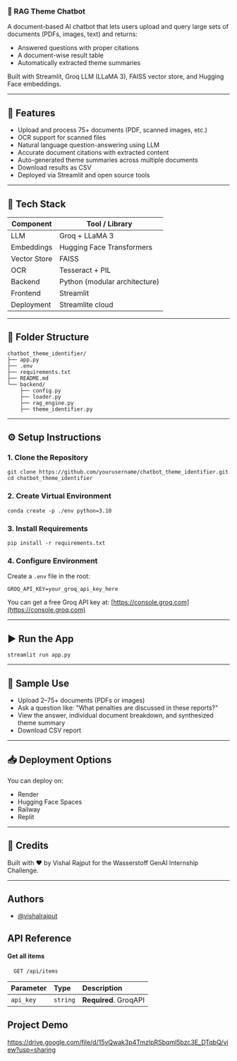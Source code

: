 ### **🧵 RAG Theme Chatbot**


A document-based AI chatbot that lets users upload and query large sets of documents (PDFs, images, text) and returns:

* Answered questions with proper citations
* A document-wise result table
* Automatically extracted theme summaries

Built with Streamlit, Groq LLM (LLaMA 3), FAISS vector store, and Hugging Face embeddings.

---

## 🚀 Features

* Upload and process 75+ documents (PDF, scanned images, etc.)
* OCR support for scanned files
* Natural language question-answering using LLM
* Accurate document citations with extracted content
* Auto-generated theme summaries across multiple documents
* Download results as CSV
* Deployed via Streamlit and open source tools

---

## 🧠 Tech Stack

| Component    | Tool / Library                |
| ------------ | ----------------------------- |
| LLM          | Groq + LLaMA 3                |
| Embeddings   | Hugging Face Transformers     |
| Vector Store | FAISS                         |
| OCR          | Tesseract + PIL               |
| Backend      | Python (modular architecture) |
| Frontend     | Streamlit                     |
| Deployment   | Streamlite cloud  |

---

## 📂 Folder Structure

```
chatbot_theme_identifier/
├── app.py
├── .env
├── requirements.txt
├── README.md
└── backend/
    ├── config.py
    ├── loader.py
    ├── rag_engine.py
    ├── theme_identifier.py
```

---

## ⚙️ Setup Instructions

### 1. Clone the Repository

```
git clone https://github.com/yourusername/chatbot_theme_identifier.git
cd chatbot_theme_identifier
```

### 2. Create Virtual Environment

```
conda create -p ./env python=3.10 
```

### 3. Install Requirements

```
pip install -r requirements.txt
```

### 4. Configure Environment

Create a `.env` file in the root:

```
GROQ_API_KEY=your_groq_api_key_here
```

You can get a free Groq API key at: [https://console.groq.com](https://console.groq.com)

---

## ▶️ Run the App

```
streamlit run app.py
```

---

## 🧪 Sample Use

* Upload 2–75+ documents (PDFs or images)
* Ask a question like:
  "What penalties are discussed in these reports?"
* View the answer, individual document breakdown, and synthesized theme summary
* Download CSV report

---

## 📥 Deployment Options

You can deploy on:

* Render
* Hugging Face Spaces
* Railway
* Replit

---

## 🙌 Credits

Built with ❤️ by Vishal Rajput for the Wasserstoff GenAI Internship Challenge.

---

## Authors

- [@vishalrajput](https://github.com/vishalrajput29)


## API Reference

#### Get all items

```http
  GET /api/items
```

| Parameter | Type     | Description                |
| :-------- | :------- | :------------------------- |
| `api_key` | `string` | **Required**. GroqAPI |





## Project Demo

https://drive.google.com/file/d/15vQwak3p4TmzlpRSbqml5bzc3E_DTqbQ/view?usp=sharing

